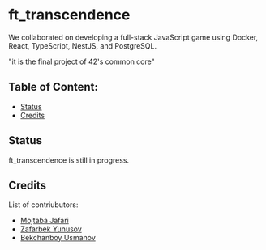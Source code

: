 # ft_transcendence
We collaborated on developing a full-stack JavaScript game using Docker, React, TypeScript, NestJS, and PostgreSQL.


"it is the final project of 42's common core"

## Table of Content:

- [Status](#status)
- [Credits](#credits)


## Status
ft_transcendence is still in progress.

## Credits
List of contriubutors:
- [ Mojtaba Jafari ](https://github.com/Himjpro)
- [Zafarbek Yunusov](https://github.com/Cursedzyko)
- [ Bekchanboy Usmanov ](https://github.com/thedatab0y)
